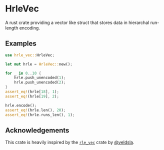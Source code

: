 # HrleVec

A rust crate providing a vector like struct that stores data in hierarchal run-length encoding.

## Examples

```rust
use hrle_vec::HrleVec;

let mut hrle = HrleVec::new();

for _ in 0..10 {
    hrle.push_unencoded(1);
    hrle.push_unencoded(2);
}
assert_eq!(hrle[18], 1);
assert_eq!(hrle[19], 2);

hrle.encode();
assert_eq!(hrle.len(), 20);
assert_eq!(hrle.runs_len(), 1);
```

## Acknowledgements

This crate is heavily inspired by the [`rle_vec`](https://github.com/veldsla/rle_vec) crate by [@veldsla](https://github.com/veldsla).
